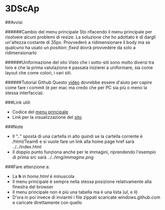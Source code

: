 3DScAp
=========

##Avvisi

######Cambio del menu principale
Sto rifacendo il menu principale per risolvere alcuni problemi di resize.
La soluzione che ho adottato è di dargli un'altezza costante di 35px. Provvederò a ridimensionare il body ma se qualcuno ha usato un *position: fixed* dovrà provvedere da solo a ridimensionarlo

######Uniformazione del sito
Visto che i sotto-siti sono molto diversi tra loro e che la prima valutazione è passata inizierei a uniformare, sia come layout che come colori, i vari siti.

######Tutorial Github
Questo [video](http://youtu.be/9xlBfZwgT-o) dovrebbe essere d'aiuto per capire come fare i commit (è per mac ma credo che per PC sia più o meno la stessa interfaccia).

###Link utili

+   Codice del [menu principale](https://gist.github.com/LRuffati/9723590)
+   Link per la visualizzazione del [sito](lruffati.github.io/ProvaHtml)

###Note

+   Il ".." sposta di una cartella in alto quindi se la cartella corrente è /html/Team6
    e si vuole fare un link alla home page href sarà ../../index.html
+   Il doppio punto funziona anche per le immagini, riprendendo l'esempio di prima src sarà ../../img/*immagine.png*

###Fare attenzione a:

+   La **h** in *home.html* è minuscola
+   Il menu principale è sempre nella stessa posizione relativamente alla finestra del browser
+   Il menu principale non è più una tabella ma è una lista (*ul*, e *li*)
+   D'ora in poi invece di inviarmi i file zippati scaricate windows.github.com e caricate direttamente con quello

